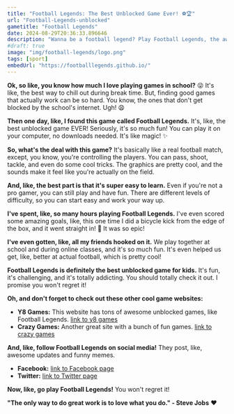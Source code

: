 ```yaml
---
title: "Football Legends: The Best Unblocked Game Ever! ⚽️🏆"
url: "Football-Legends-unblocked"
gametitle: "Football Legends"
date: 2024-08-29T20:36:33.896646
description: "Wanna be a football legend? Play Football Legends, the awesome unblocked game. Score goals, win trophies, and become the best!"
#draft: true
image: "img/football-legends/logo.png"
tags: [sport]
embedUrl: "https://footballlegends.github.io/"
---
```


**Ok, so like, you know how much I love playing games in school?** 😜  It's like, the best way to chill out during break time.  But, finding good games that actually work can be so hard.  You know, the ones that don't get blocked by the school's internet.  Ugh! 😩 

**Then one day, like, I found this game called Football Legends.**  It's, like, the best unblocked game EVER!  Seriously, it's so much fun!  You can play it on your computer, no downloads needed. It's like magic! ✨

**So, what's the deal with this game?**  It's basically like a real football match, except, you know, you're controlling the players.  You can pass, shoot, tackle, and even do some cool tricks.  The graphics are pretty cool, and the sounds make it feel like you're actually on the field.  

**And, like, the best part is that it's super easy to learn.**  Even if you're not a pro gamer, you can still play and have fun.  There are different levels of difficulty, so you can start easy and work your way up.  

**I've spent, like, so many hours playing Football Legends.**  I've even scored some amazing goals, like, this one time I did a bicycle kick from the edge of the box, and it went straight in!  🤩  It was so epic!  

**I've even gotten, like, all my friends hooked on it.**  We play together at school and during online classes, and it's so much fun.  It's even helped us get, like, better at actual football, which is pretty cool! 

**Football Legends is definitely the best unblocked game for kids.**  It's fun, it's challenging, and it's totally addicting.  You should totally check it out.  I promise you won't regret it!  

**Oh, and don't forget to check out these other cool game websites:**

* **Y8 Games:**  This website has tons of awesome unblocked games, like Football Legends.  [link to y8 games](https://www.y8.com)
* **Crazy Games:**  Another great site with a bunch of fun games.  [link to crazy games](https://www.crazygames.com)

**And, like, follow Football Legends on social media!**  They post, like, awesome updates and funny memes.

* **Facebook:**  [link to Facebook page](https://www.facebook.com/FootballLegendsGame)
* **Twitter:**  [link to Twitter page](https://twitter.com/FootballLegends)

**Now, like, go play Football Legends!**  You won't regret it!  

**"The only way to do great work is to love what you do." - Steve Jobs** ❤️
